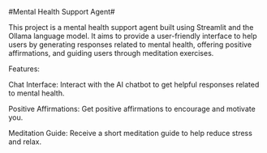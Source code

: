 #Mental Health Support Agent#

This project is a mental health support agent built using Streamlit and the Ollama language model. 
It aims to provide a user-friendly interface to help users by generating responses related to mental health, offering positive affirmations, and guiding users through meditation exercises.

Features:

Chat Interface: Interact with the AI chatbot to get helpful responses related to mental health.

Positive Affirmations: Get positive affirmations to encourage and motivate you.

Meditation Guide: Receive a short meditation guide to help reduce stress and relax.

